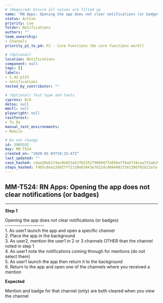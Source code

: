 ```yaml
---
# (Required) Ensure all values are filled up
name: "RN Apps: Opening the app does not clear notifications (or badges)"
status: Active
priority: Low
folder: Notifications
authors: ""
team_ownership: 
- Channels
priority_p1_to_p4: P2 - Core Functions (Do core functions work?)

# (Optional)
location: Notifications
component: null
tags: []
labels: 
- 1.42-p123
- notifications
tested_by_contributor: ""

# (Optional) Test type and tools
cypress: N/A
detox: null
mmctl: null
playwright: null
rainforest: 
- To Do
manual_test_environments:
- Mobile

# Do not change
id: 3905592
key: MM-T524
created_on: "2020-01-03T19:25:47Z"
last_updated: ""
case_hashed: cdaa20ab174ac0e653a41fb52527909947fe856eff8a4734caa725a629c29a69de0024b4a99eab796dd659f2d6896588
steps_hashed: f4b5c8ea126027ff2110e63443e7622dc4044481f26120df02b13a7afd5b2a64846a42727dc8a8c14ced8c2d453ca4c2
---
```


<!-- (Auto-generated) Based on frontmatter's "key" and "name" -->

## MM-T524: RN Apps: Opening the app does not clear notifications (or badges)

---

**Step 1**

Opening the app does not clear notifications (or badges)\
\--------------------\
1\. As user1 launch the app and open a specific channel\
2\. Place the app in the background\
3\. As user2, mention the user1 in 2 or 3 channels OTHER than the channel noted in step 1\
4\. As user1 note the notifications coming through for mentions (do not select them)\
5\. As user1 launch the app then return it to the background\
6\. Return to the app and open one of the channels where you received a mention

**Expected**

Mention and badge for that channel (only) are both cleared when you view the channel
